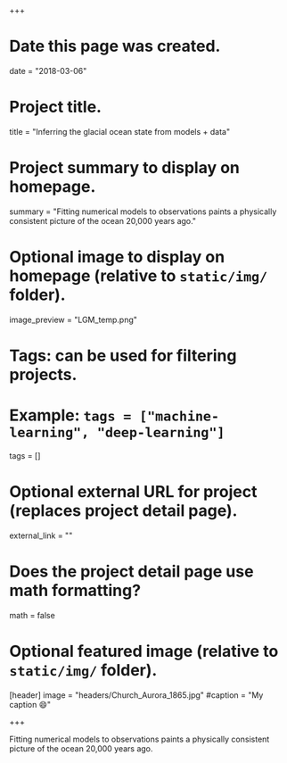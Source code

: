 +++
# Date this page was created.
date = "2018-03-06"

# Project title.
title = "Inferring the glacial ocean state from models + data"

# Project summary to display on homepage.
summary = "Fitting numerical models to observations paints a physically consistent picture of the ocean 20,000 years ago."

# Optional image to display on homepage (relative to `static/img/` folder).
image_preview = "LGM_temp.png"

# Tags: can be used for filtering projects.
# Example: `tags = ["machine-learning", "deep-learning"]`
 tags = []

# Optional external URL for project (replaces project detail page).
external_link = ""

# Does the project detail page use math formatting?
math = false

# Optional featured image (relative to `static/img/` folder).
[header]
image = "headers/Church_Aurora_1865.jpg"
#caption = "My caption :smile:"

+++

Fitting numerical models to observations paints a physically consistent picture of the ocean 20,000 years ago.